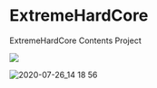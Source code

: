 # ExtremeHardCore
ExtremeHardCore Contents Project

[![](https://jitpack.io/v/sukkot23/ExtremeHardCore.svg)](https://jitpack.io/#sukkot23/ExtremeHardCore)


![2020-07-26_14 18 56](https://user-images.githubusercontent.com/56511728/98028569-a424ee00-1e51-11eb-83c0-5e6d814adbba.png)


